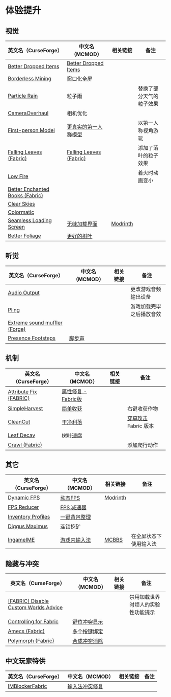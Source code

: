 # 体验提升

## 视觉

| 英文名（CurseForge）                                                                                   | 中文名（MCMOD）                                                 | 相关链接                                                         | 备注                     |
| ------------------------------------------------------------------------------------------------------ | --------------------------------------------------------------- | ---------------------------------------------------------------- | ------------------------ |
| [Better Dropped Items](https://www.curseforge.com/minecraft/mc-mods/better-dropped-items)              | [Better Dropped Items](https://www.mcmod.cn/class/2544.html)    |                                                                  |                          |
| [Borderless Mining](https://www.curseforge.com/minecraft/mc-mods/borderless-mining)                    | 窗口化全屏                                                      |                                                                  |                          |
| [Particle Rain](https://www.curseforge.com/minecraft/mc-mods/particle-rain)                            | 粒子雨                                                          |                                                                  | 替换了部分天气的粒子效果 |
| [CameraOverhaul](https://www.curseforge.com/minecraft/mc-mods/cameraoverhaul)                          | 相机优化                                                        |                                                                  |                          |
| [First-person Model](https://www.curseforge.com/minecraft/mc-mods/first-person-model)                  | [更真实的第一人称模型](https://www.mcmod.cn/class/4391.html)    |                                                                  | 以第一人称视角游玩       |
| [Falling Leaves (Fabric)](https://www.curseforge.com/minecraft/mc-mods/falling-leaves-fabric)          | [Falling Leaves (Fabric)](https://www.mcmod.cn/class/4421.html) |                                                                  | 添加了落叶的粒子效果     |
| [Low Fire](https://www.curseforge.com/minecraft/mc-mods/low-fire)                                      |                                                                 |                                                                  | 着火时动画变小           |
| [Better Enchanted Books (Fabric)](https://www.curseforge.com/minecraft/mc-mods/better-enchanted-books) |                                                                 |                                                                  |                          |
| [Clear Skies](https://www.curseforge.com/minecraft/mc-mods/clear-skies)                                |                                                                 |                                                                  |                          |
| [Colormatic](https://www.curseforge.com/minecraft/mc-mods/colormatic)                                  |                                                                 |                                                                  |                          |
| [Seamless Loading Screen](https://www.curseforge.com/minecraft/mc-mods/seamless-loading-screen)        | [无缝加载界面](https://www.mcmod.cn/class/3912.html)            | [Modrinth](https://www.modrinth.com/mod/seamless-loading-screen) |                          |
| [Better Foliage](https://www.curseforge.com/minecraft/mc-mods/better-foliage)                          | [更好的树叶](https://www.mcmod.cn/class/1128.html)              |                                                                  |                          |

## 听觉

| 英文名（CurseForge）                                                                                | 中文名（MCMOD）                                | 相关链接 | 备注                     |
| --------------------------------------------------------------------------------------------------- | ---------------------------------------------- | -------- | ------------------------ |
| [Audio Output](https://www.curseforge.com/minecraft/mc-mods/audio-output)                           |                                                |          | 更改游戏音频输出设备     |
| [Pling](https://www.curseforge.com/minecraft/mc-mods/pling)                                         |                                                |          | 游戏加载完毕之后播放音效 |
| [Extreme sound muffler (Forge)](https://www.curseforge.com/minecraft/mc-mods/extreme-sound-muffler) |                                                |          |                          |
| [Presence Footsteps](https://www.curseforge.com/minecraft/mc-mods/presence-footsteps)               | [脚步声](https://www.mcmod.cn/class/4753.html) |          |                          |

## 机制

| 英文名（CurseForge）                                                             | 中文名（MCMOD）                                             | 相关链接 | 备注                                                         |
| -------------------------------------------------------------------------------- | ----------------------------------------------------------- | -------- | ------------------------------------------------------------ |
| [Attribute Fix {FABRIC}](https://www.curseforge.com/minecraft/mc-mods/attribute) | [属性修复 - Fabric版](https://www.mcmod.cn/class/3225.html) |          |                                                              |
| [SimpleHarvest](https://www.curseforge.com/minecraft/mc-mods/simpleharvest)      | [简单收获](https://www.mcmod.cn/class/1276.html)            |          | 右键收获作物                                                 |
| [CleanCut](https://www.curseforge.com/minecraft/mc-mods/cleancut)                | [干净利落](https://www.mcmod.cn/class/3455.html)            |          | [穿草攻击](https://www.mcmod.cn/class/1465.html) Fabric 版本 |
| [Leaf Decay](https://www.curseforge.com/minecraft/mc-mods/leaf-decay)            | [树叶速腐](https://www.mcmod.cn/class/3078.html)            |          |                                                              |
| [Crawl (Fabric)](https://www.curseforge.com/minecraft/mc-mods/crawl)             |                                                             |          | 添加爬行动作                                                 |

## 其它

| 英文名（CurseForge）                                                                  | 中文名（MCMOD）                                      | 相关链接                                               | 备注                   |
| ------------------------------------------------------------------------------------- | ---------------------------------------------------- | ------------------------------------------------------ | ---------------------- |
| [Dynamic FPS](https://www.curseforge.com/minecraft/mc-mods/dynamic-fps)               | [动态FPS](https://www.mcmod.cn/class/3074.html)      | [Modrinth](https://www.modrinth.com/mod/dynamic-fps)   |                        |
| [FPS Reducer](https://www.curseforge.com/minecraft/mc-mods/fps-reducer)               | [FPS 减速器](https://www.mcmod.cn/class/1815.html)   |                                                        |                        |
| [Inventory Profiles](https://www.curseforge.com/minecraft/mc-mods/inventory-profiles) | [一键背包整理](https://www.mcmod.cn/class/2888.html) |                                                        |                        |
| [Diggus Maximus](https://www.curseforge.com/minecraft/mc-mods/diggus-maximus)         | 连锁挖矿                                             |                                                        |                        |
| [IngameIME](https://www.curseforge.com/minecraft/mc-mods/ingameime)                   | [游戏内输入法](https://www.mcmod.cn/class/3786.html) | [MCBBS](https://www.mcbbs.net/thread-1158421-1-1.html) | 在全屏状态下使用输入法 |

## 隐藏与冲突

| 英文名（CurseForge）                                                                                                      | 中文名（MCMOD）                                      | 相关链接 | 备注                               |
| ------------------------------------------------------------------------------------------------------------------------- | ---------------------------------------------------- | -------- | ---------------------------------- |
| [[FABRIC] Disable Custom Worlds Advice](https://www.curseforge.com/minecraft/mc-mods/fabric-disable-custom-worlds-advice) |                                                      |          | 禁用加载世界时烦人的实验性功能提示 |
| [Controlling for Fabric](https://www.curseforge.com/minecraft/mc-mods/controlling-for-fabric)                             | [键位冲突显示](https://www.mcmod.cn/class/3146.html) |          |                                    |
| [Amecs (Fabric)](https://www.curseforge.com/minecraft/mc-mods/amecs)                                                      | [多个按键绑定](https://www.mcmod.cn/class/2003.html) |          |                                    |
| [Polymorph (Fabric)](https://www.curseforge.com/minecraft/mc-mods/polymorph-fabric)                                       | [合成冲突消除](https://www.mcmod.cn/class/2895.html) |          |                                    |

## 中文玩家特供

| 英文名（CurseForge）                                                            | 中文名（MCMOD）                                        | 相关链接 | 备注 |
| ------------------------------------------------------------------------------- | ------------------------------------------------------ | -------- | ---- |
| [IMBlockerFabric](https://www.curseforge.com/minecraft/mc-mods/imblockerfabric) | [输入法冲突修复](https://www.mcmod.cn/class/2840.html) |          |      |
